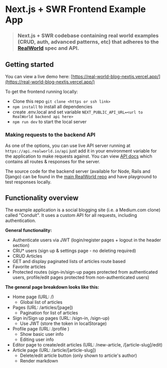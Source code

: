 # Next.js + SWR Frontend Example App

> ### Next.js + SWR codebase containing real world examples (CRUD, auth, advanced patterns, etc) that adheres to the [RealWorld](https://github.com/gothinkster/realworld-example-apps) spec and API.

## Getting started

You can view a live demo here: [https://real-world-blog-nextjs.vercel.app/](https://real-world-blog-nextjs.vercel.app/)

To get the frontend running locally:

- Clone this repo `git clone <https or ssh link>`
- `npm install` to install all dependencies
- create .env.local and set variable `NEXT_PUBLIC_API_URL=<url to RealWorld backend api here>`
- `npm run dev` to start the local server

### Making requests to the backend API

As one of the options, you can use live API server running at `https://api.realworld.io/api` just add it in your environment variable for the application to make requests against. You can view [API docs](https://api.realworld.io/api-docs/) which contains all routes & responses for the server.

The source code for the backend server (available for Node, Rails and Django) can be found in the [main RealWorld repo](https://github.com/gothinkster/realworld) and have playground to test responses locally.

## Functionality overview

The example application is a social blogging site (i.e. a Medium.com clone) called "Conduit". It uses a custom API for all requests, including authentication.

**General functionality:**

- Authenticate users via JWT (login/register pages + logout in the header section)
- CRU\* users (sign up & settings page - no deleting required)
- CRUD Articles
- GET and display paginated lists of articles route based
- Favorite articles
- Protected routes (sign-in/sign-up pages protected from authenticated users, profile/edit pages protected from non-authenticated users)

**The general page breakdown looks like this:**

- Home page (URL: /)
  - Global list of articles
- Pages (URL: /articles/\[page\])
  - Pagination for list of articles
- Sign in/Sign up pages (URL: /sign-in, /sign-up)
  - Use JWT (store the token in localStorage)
- Profile page (URL: /profile )
  - Show basic user info
  - Editing user info
- Editor page to create/edit articles (URL: /new-article, /\[article-slug\]/edit)
- Article page (URL: /article/\[article-slug\])
  - Delete/edit article button (only shown to article's author)
  - Render markdown
